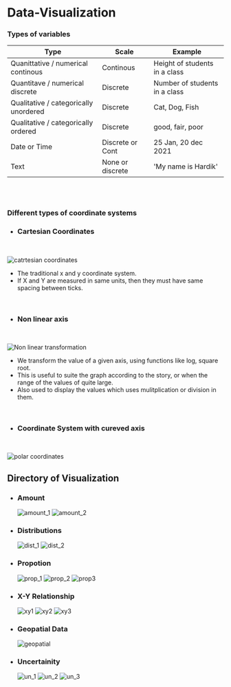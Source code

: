 # Data-Visualization

### Types of variables 
|  Type  |  Scale  |  Example  |
| ------ | ------- |  -------- |
| Quanittative / numerical continous    | Continous       | Height of students in a class |
| Quantitave / numerical discrete       | Discrete        | Number of students in a class |
| Qualitative / categorically unordered | Discrete        | Cat, Dog, Fish                |
| Qualitative / categorically ordered   | Discrete        | good, fair, poor              |
| Date or Time                          | Discrete or Cont| 25 Jan, 20 dec 2021           | 
| Text                                  | None or discrete| 'My name is Hardik'           |

<br> <br> 

### Different types of coordinate systems 
- ### Cartesian Coordinates 

<br>

![catrtesian coordinates](images/cartesian.png)
  - The traditional x and y coordinate system. 
  - If X and Y are measured in same units, then they must have same spacing between ticks. 
  
  <br>
  
- ### Non linear axis
<br>

![Non linear transformation](images/non_linear_transformation.jpeg)
  - We transform the value of a given axis, using functions like log, square root. 
  - This is useful to suite the graph according to the story, or when the range of the values of quite large. 
  - Also used to display the values which uses mulitplication or division in them. 
  <br>
  
  
- ### Coordinate System with cureved axis
<br>

![polar coordinates](images/polar.svg)
  <br>
  
  
  ## Directory of Visualization 
  - ### Amount 
    
    ![amount_1](images/Amount_1.png)
    ![amount_2](images/Amount_2.png)
    
  - ### Distributions 
  
    ![dist_1](images/distribution_1.png)
    ![dist_2](images/Distribution_2.png)
  
  - ### Propotion
  
    ![prop_1](images/propotion_1.png)
    ![prop_2](images/propotion_2.png)
    ![prop3](images/propotion_3.png)
    
  - ### X-Y Relationship 
    ![xy1](images/xy1.png)
    ![xy2](images/xy2.png)
    ![xy3](images/xy3.png)
    
  - ### Geopatial Data 
    ![geopatial](images/geopatial.png)
    
  - ### Uncertainity 
    ![un_1](images/un1.png)
    ![un_2](images/un2.png)
    ![un_3](images/un3.png)

